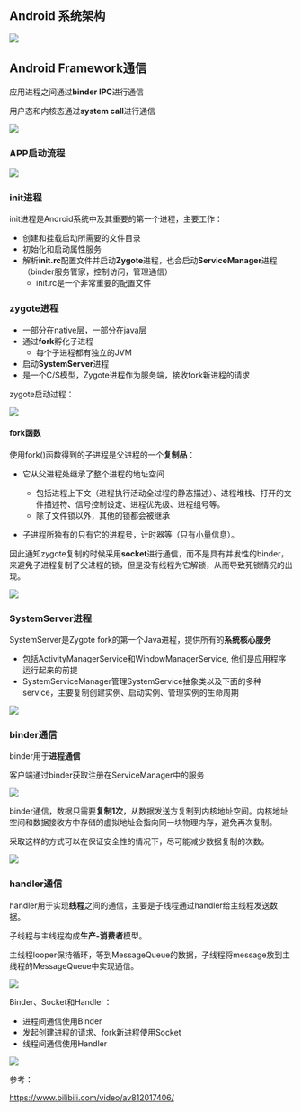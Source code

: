 ## Android 系统架构

![](img/ape_fwk_all.png)

## Android Framework通信

应用进程之间通过**binder IPC**进行通信

用户态和内核态通过**system call**进行通信

![](img/android框架通信.png)

### APP启动流程

![](img/系统启动流程.png)

### init进程

init进程是Android系统中及其重要的第一个进程，主要工作：

- 创建和挂载启动所需要的文件目录
- 初始化和启动属性服务
- 解析**init.rc**配置文件并启动**Zygote**进程，也会启动**ServiceManager**进程（binder服务管家，控制访问，管理通信）
  - init.rc是一个非常重要的配置文件

### zygote进程

- 一部分在native层，一部分在java层
- 通过**fork**孵化子进程
  - 每个子进程都有独立的JVM
- 启动**SystemServer**进程
- 是一个C/S模型，Zygote进程作为服务端，接收fork新进程的请求

zygote启动过程：

![](img/zygote进程启动.png)

#### fork函数

使用fork()函数得到的子进程是父进程的一个**复制品**：

- 它从父进程处继承了整个进程的地址空间
  - 包括进程上下文（进程执行活动全过程的静态描述）、进程堆栈、打开的文件描述符、信号控制设定、进程优先级、进程组号等。
  - 除了文件锁以外，其他的锁都会被继承

- 子进程所独有的只有它的进程号，计时器等（只有小量信息）。

因此通知zygote复制的时候采用**socket**进行通信，而不是具有并发性的binder，来避免子进程复制了父进程的锁，但是没有线程为它解锁，从而导致死锁情况的出现。

![](img/app_fork_zygote.png)

### SystemServer进程

SystemServer是Zygote fork的第一个Java进程，提供所有的**系统核心服务**

- 包括ActivityManagerService和WindowManagerService, 他们是应用程序运行起来的前提
- SystemServiceManager管理SystemService抽象类以及下面的多种service，主要复制创建实例、启动实例、管理实例的生命周期

![](img/system_server包含的服务.png)

### binder通信

binder用于**进程通信**

客户端通过binder获取注册在ServiceManager中的服务

![](img/binder.png)

binder通信，数据只需要**复制1次**，从数据发送方复制到内核地址空间。内核地址空间和数据接收方中存储的虚拟地址会指向同一块物理内存，避免再次复制。

采取这样的方式可以在保证安全性的情况下，尽可能减少数据复制的次数。

![](img/binder通信.png)

### handler通信

handler用于实现**线程**之间的通信，主要是子线程通过handler给主线程发送数据。

子线程与主线程构成**生产-消费者**模型。

主线程looper保持循环，等到MessageQueue的数据，子线程将message放到主线程的MessageQueue中实现通信。

![](img/handler工作机制.png)

Binder、Socket和Handler：

- 进程间通信使用Binder
- 发起创建进程的请求、fork新进程使用Socket
- 线程间通信使用Handler

![](img/app运行机制.png)

参考：

https://www.bilibili.com/video/av812017406/

